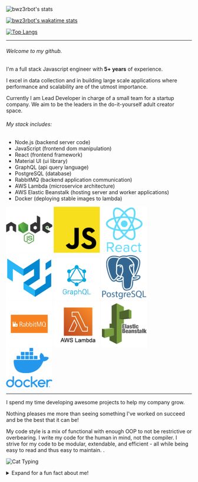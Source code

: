 ![bwz3rbot's stats](https://github-readme-stats.vercel.app/api?username=bwz3rbot&show_icons=true&theme=dark)

[![bwz3rbot's wakatime stats](https://github-readme-stats.vercel.app/api/wakatime?username=bwz3rbot)](https://github.com/anuraghazra/github-readme-stats)

[![Top Langs](https://github-readme-stats.vercel.app/api/top-langs/?username=bwz3rbot&layout=compact)](https://github.com/anuraghazra/github-readme-stats)

---

###### Welcome to my github.

I'm a full stack Javascript engineer with **5+ years** of experience.

I excel in data collection and in building large scale applications where
performance and scalability are of the utmost importance.

Currently I am Lead Developer in charge of a small team for a startup company.
We aim to be the leaders in the do-it-yourself adult creator space.

###### My stack includes:

-   Node.js (backend server code)
-   JavaScript (frontend dom manipulation)
-   React (frontend framework)
-   Material UI (ui library)
-   GraphQL (api query language)
-   PostgreSQL (database)
-   RabbitMQ (backend application communication)
-   AWS Lambda (microservice architecture)
-   AWS Elastic Beanstalk (hosting server and worker applications)
-   Docker (deploying stable images to lambda)

<div>
<img width=125 src="./icons/nodejs.png" alt="drawing"/>
<img width=125 src="./icons/javascript.png" alt="drawing"/>
<img width=125 src="./icons/react.png" alt="drawing"/>
<img width=125 src="./icons/mui.png" alt="drawing"/>
<img width=125 src="./icons/graphql.jpg" alt="drawing"/>
<img width=125 src="./icons/postgresql.png" alt="drawing"/>
<img width=125 src="./icons/RabbitMQ.png" alt="drawing"/>
<img width=125 src="./icons/lambda.png" alt="drawing"/>
<img width=125 src="./icons/elastic_beanstalk.webp" alt="drawing"/>
<img width=125 src="./icons/docker.webp" alt="drawing"/>
<div>

---

I spend my time developing awesome projects to help my company grow.

Nothing pleases me more than seeing something I've worked on succeed and be the
best that it can be!

My code style is a mix of functional with enough OOP to not be restrictive or
overbearing. I write my code for the human in mind, not the compiler. I strive
for my code to be modular, extendable, and efficient - all while being easy to
read and thus easy to maintain. .

![Cat Typing](https://c.tenor.com/y2JXkY1pXkwAAAAC/cat-computer.gif)

<details closed>
<summary>Expand for a fun fact about me!</summary>
<p>I ♡ classic wow</p>
<img width=125 src="./icons/wotlk.png" alt="drawing"/>

</details>

